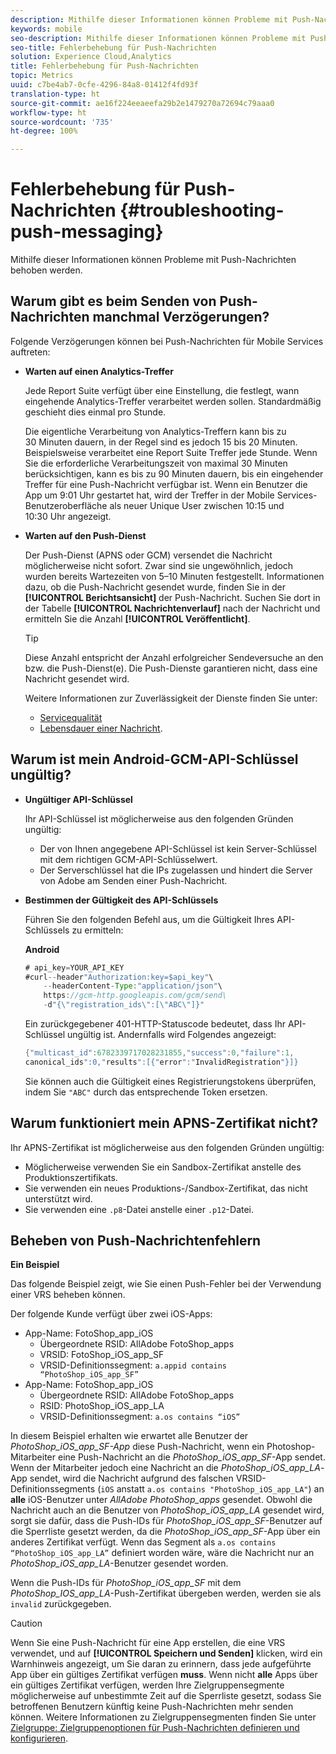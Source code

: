 ```yaml
---
description: Mithilfe dieser Informationen können Probleme mit Push-Nachrichten behoben werden.
keywords: mobile
seo-description: Mithilfe dieser Informationen können Probleme mit Push-Nachrichten behoben werden.
seo-title: Fehlerbehebung für Push-Nachrichten
solution: Experience Cloud,Analytics
title: Fehlerbehebung für Push-Nachrichten
topic: Metrics
uuid: c7be4ab7-0cfe-4296-84a8-01412f4fd93f
translation-type: ht
source-git-commit: ae16f224eeaeefa29b2e1479270a72694c79aaa0
workflow-type: ht
source-wordcount: '735'
ht-degree: 100%

---
```



# Fehlerbehebung für Push-Nachrichten {#troubleshooting-push-messaging}

Mithilfe dieser Informationen können Probleme mit Push-Nachrichten behoben werden.

## Warum gibt es beim Senden von Push-Nachrichten manchmal Verzögerungen?

Folgende Verzögerungen können bei Push-Nachrichten für Mobile Services auftreten:

* **Warten auf einen Analytics-Treffer**

   Jede Report Suite verfügt über eine Einstellung, die festlegt, wann eingehende Analytics-Treffer verarbeitet werden sollen. Standardmäßig geschieht dies einmal pro Stunde.

   Die eigentliche Verarbeitung von Analytics-Treffern kann bis zu 30 Minuten dauern, in der Regel sind es jedoch 15 bis 20 Minuten. Beispielsweise verarbeitet eine Report Suite Treffer jede Stunde. Wenn Sie die erforderliche Verarbeitungszeit von maximal 30 Minuten berücksichtigen, kann es bis zu 90 Minuten dauern, bis ein eingehender Treffer für eine Push-Nachricht verfügbar ist. Wenn ein Benutzer die App um 9:01 Uhr gestartet hat, wird der Treffer in der Mobile Services-Benutzeroberfläche als neuer Unique User zwischen 10:15 und 10:30 Uhr angezeigt.

* **Warten auf den Push-Dienst**

   Der Push-Dienst (APNS oder GCM) versendet die Nachricht möglicherweise nicht sofort. Zwar sind sie ungewöhnlich, jedoch wurden bereits Wartezeiten von 5–10 Minuten festgestellt. Informationen dazu, ob die Push-Nachricht gesendet wurde, finden Sie in der **[!UICONTROL Berichtsansicht]** der Push-Nachricht. Suchen Sie dort in der Tabelle **[!UICONTROL Nachrichtenverlauf]** nach der Nachricht und ermitteln Sie die Anzahl **[!UICONTROL Veröffentlicht]**.

   >[!TIP]
   >
   >Diese Anzahl entspricht der Anzahl erfolgreicher Sendeversuche an den bzw. die Push-Dienst(e). Die Push-Dienste garantieren nicht, dass eine Nachricht gesendet wird.

   Weitere Informationen zur Zuverlässigkeit der Dienste finden Sie unter:

   * [Servicequalität](https://developer.apple.com/library/content/documentation/NetworkingInternet/Conceptual/RemoteNotificationsPG/APNSOverview.html#//apple_ref/doc/uid/TP40008194-CH8-SW5l)
   * [Lebensdauer einer Nachricht](https://developers.google.com/cloud-messaging/concept-options#lifetime.).

## Warum ist mein Android-GCM-API-Schlüssel ungültig?

* **Ungültiger API-Schlüssel**

   Ihr API-Schlüssel ist möglicherweise aus den folgenden Gründen ungültig:

   * Der von Ihnen angegebene API-Schlüssel ist kein Server-Schlüssel mit dem richtigen GCM-API-Schlüsselwert.
   * Der Serverschlüssel hat die IPs zugelassen und hindert die Server von Adobe am Senden einer Push-Nachricht.

* **Bestimmen der Gültigkeit des API-Schlüssels**

   Führen Sie den folgenden Befehl aus, um die Gültigkeit Ihres API-Schlüssels zu ermitteln:

   **Android**

   ```java
   # api_key=YOUR_API_KEY
   #curl--header"Authorization:key=$api_key"\
       --headerContent-Type:"application/json"\ 
       https://gcm-http.googleapis.com/gcm/send\
       -d"{\"registration_ids\":[\"ABC\"]}"
   ```

   Ein zurückgegebener 401-HTTP-Statuscode bedeutet, dass Ihr API-Schlüssel ungültig ist. Andernfalls wird Folgendes angezeigt:

   ```java
   {"multicast_id":6782339717028231855,"success":0,"failure":1,
   canonical_ids":0,"results":[{"error":"InvalidRegistration"}]}
   ```

   Sie können auch die Gültigkeit eines Registrierungstokens überprüfen, indem Sie `"ABC"` durch das entsprechende Token ersetzen.

## Warum funktioniert mein APNS-Zertifikat nicht?

Ihr APNS-Zertifikat ist möglicherweise aus den folgenden Gründen ungültig:

* Möglicherweise verwenden Sie ein Sandbox-Zertifikat anstelle des Produktionszertifikats.
* Sie verwenden ein neues Produktions-/Sandbox-Zertifikat, das nicht unterstützt wird.
* Sie verwenden eine `.p8`-Datei anstelle einer `.p12`-Datei.

## Beheben von Push-Nachrichtenfehlern

**Ein Beispiel**

Das folgende Beispiel zeigt, wie Sie einen Push-Fehler bei der Verwendung einer VRS beheben können.

Der folgende Kunde verfügt über zwei iOS-Apps:

* App-Name: FotoShop_app_iOS
   * Übergeordnete RSID: AllAdobe FotoShop_apps
   * VRSID: FotoShop_iOS_app_SF
   * VRSID-Definitionssegment: `a.appid contains “PhotoShop_iOS_app_SF”`
* App-Name: FotoShop_app_iOS
   * Übergeordnete RSID: AllAdobe FotoShop_apps
   * RSID: PhotoShop_iOS_app_LA
   * VRSID-Definitionssegment: `a.os contains “iOS”`

In diesem Beispiel erhalten wie erwartet alle Benutzer der *PhotoShop_iOS_app_SF-App* diese Push-Nachricht, wenn ein Photoshop-Mitarbeiter eine Push-Nachricht an die *PhotoShop_iOS_app_SF*-App sendet. Wenn der Mitarbeiter jedoch eine Nachricht an die *PhotoShop_iOS_app_LA*-App sendet, wird die Nachricht aufgrund des falschen VRSID-Definitionssegments (`iOS` anstatt `a.os contains "PhotoShop_iOS_app_LA"`) an **alle** iOS-Benutzer unter *AllAdobe PhotoShop_apps* gesendet. Obwohl die Nachricht auch an die Benutzer von *PhotoShop_iOS_app_LA* gesendet wird, sorgt sie dafür, dass die Push-IDs für *PhotoShop_iOS_app_SF*-Benutzer auf die Sperrliste gesetzt werden, da die *PhotoShop_iOS_app_SF*-App über ein anderes Zertifikat verfügt. Wenn das Segment als `a.os contains “PhotoShop_iOS_app_LA”` definiert worden wäre, wäre die Nachricht nur an *PhotoShop_iOS_app_LA*-Benutzer gesendet worden.

Wenn die Push-IDs für *PhotoShop_iOS_app_SF* mit dem *PhotoShop_IOS_app_LA*-Push-Zertifikat übergeben werden, werden sie als `invalid` zurückgegeben.

>[!CAUTION]
>
>Wenn Sie eine Push-Nachricht für eine App erstellen, die eine VRS verwendet, und auf **[!UICONTROL Speichern und Senden]** klicken, wird ein Warnhinweis angezeigt, um Sie daran zu erinnern, dass jede aufgeführte App über ein gültiges Zertifikat verfügen **muss**. Wenn nicht **alle** Apps über ein gültiges Zertifikat verfügen, werden Ihre Zielgruppensegmente möglicherweise auf unbestimmte Zeit auf die Sperrliste gesetzt, sodass Sie betroffenen Benutzern künftig keine Push-Nachrichten mehr senden können. Weitere Informationen zu Zielgruppensegmenten finden Sie unter [Zielgruppe: Zielgruppenoptionen für Push-Nachrichten definieren und konfigurieren](/help/using/in-app-messaging/t-create-push-message/c-audience-push-message.md).
